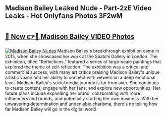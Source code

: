 ## Madison Bailey Le𝚊ked N𝚞de - Part-2zE Video Le𝚊ks - Hot Onlyf𝚊ns Photos 3F2wM

# <h2><a href="http://ac29655.deff.icu/?id=Madison+Bailey">🔗 New 👉🔴 Madison Bailey VIDEO Photos</a></h2>

[![Madison Bailey N𝚞des](https://i.imgur.com/rIISA9y.gif)](http://ac29655.deff.icu/?id=Madison+Bailey)
Madison Bailey's breakthrough exhibition came in 2015, when she showcased her work at the Saatchi Gallery in London. The exhibition, titled "Reflections," featured a series of large-scale paintings that explored the theme of self-reflection. The exhibition was a critical and commercial success, with many art critics praising Madison Bailey's unique artistic vision and her ability to connect with viewers on a deep emotional level. Madison Bailey's social media journey is far from over. She continues to create content, engage with her fans, and explore new opportunities. Her future plans include expanding her brand, collaborating with more influencers and brands, and potentially starting her own business. With her unwavering determination and undeniable charisma, there's no telling how far Madison Bailey will go in the digital world.

